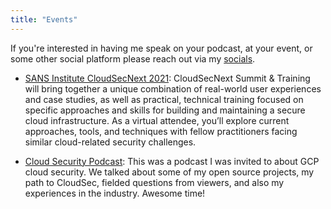 ```yaml
---
title: "Events"
---
```


If you're interested in having me speak on your podcast, at your event, or some other social platform please reach out via my [socials](../socials).

- [SANS Institute CloudSecNext 2021](https://www.youtube.com/watch?v=jCQTeglIfeI&feature=youtu.be): CloudSecNext Summit & Training will bring together a unique combination of real-world user experiences and case studies, as well as practical, technical training focused on specific approaches and skills for building and maintaining a secure cloud infrastructure. As a virtual attendee, you’ll explore current approaches, tools, and techniques with fellow practitioners facing similar cloud-related security challenges.

- [Cloud Security Podcast](https://www.youtube.com/watch?v=jbqtZlooiJc): This was a podcast I was invited to about GCP cloud security. We talked about some of my open source projects, my path to CloudSec, fielded questions from viewers, and also my experiences in the industry. Awesome time!

